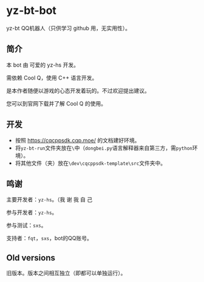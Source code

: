 # yz-bt-bot
yz-bt QQ机器人（只供学习 github 用，无实用性）。

## 简介

本 bot 由 可爱的 yz-hs 开发。

需依赖 Cool Q，使用 C++ 语言开发。

是本作者随便以游戏的心态开发着玩的。不过欢迎提出建议。

您可以到官网下载并了解 Cool Q 的使用。

## 开发

- 按照 https://cqcppsdk.cqp.moe/ 的文档建好环境。
- 将`yz-bt-run`文件夹放在`\`中（`dongbei.py`语言解释器来自第三方，需`python`环境）。
- 将其他文件（夹）放在`\dev\cqcppsdk-template\src`文件夹中。

## 鸣谢

主要开发者：`yz-hs`。（我 谢 我 自 己

参与开发者：`yz-hs`。

参与测试：`sxs`。

支持者：`fqt`，`sxs`，bot的QQ账号。

## Old versions

旧版本。版本之间相互独立（即都可以单独运行）。